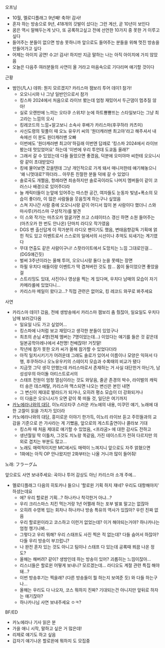 오프닝

- 10월, 멜로디플래그 9년째! 축하! 감사!
- 혼자 하는 방송으로 9년, 418개의 깃발이 섰다는 그런 계산, 곧 10년이 보인다
- 꿈은 역시 말해두는게 낫다, 또 공록하고싶고 전에 선언한 10가지 중 못한 거 이루고싶다
- 들어주는 분들이 없으면 방송 못하니까 앞으로도 들어주는 분들을 위해 멋진 방송을 만들어가고 싶다
- 어제는 아이치 공연! 수고! 감사! 하지만 지금 말하는 나는 아직 아이치에 가지 않았음
- 오늘은 다음주 여러분들의 사연이 올 거라고 마음속으로 기다리며 얘기할 것이다

근황
- 범인(凡人) 데뷔: 뭔지 모르겠지? 카리스마 잼보리 투어 데이1 참가!
  - 오오니시와 나 그냥 일반인으로서 참가
  - 킹스파 2024에서 처음으로 라이브 봤는데 엄청 재밌어서 두근댐이 멈추질 않아! 
  - 실로 오랜만에 느끼는 오타쿠 스위치! 눈에 하트뿅뿅뜨는 스타일보다는 그냥 최고라는 느낌의 오시
  - 킹레코드의 느낌+알고보니 소속사 후배가 카리스마(후쿠하라 카츠미)
  - 사신도령의 뒷풀이 때 오노 유우키 씨의 '원더캐러밴 최고야'라고 해주셔서 내 속에선 이 분도 원더캐러밴 오빠
  - 이번에도 '원더캐러밴 최고야'하길래 이번엔 답례로 '킹스파 2024에서 라이브 봤는데 멋있었어요' 하는데 '이번에 우리 투언데 도쿄돔 올래?'
  - 그래서 갈 수 있었는데 다들 들었으면 좋겠음, 덕분에 오미야마 씨한테 오오니시랑 같이 초대받았다
  - 킹에 물어보면 갔을텐데 그냥 개인적으로 가게 돼서 매니저한테 얘기해놓으니 '왜 니멋대로?'하더라... 아무튼 친절한 분들 덕에 갈 수 있었다
  - 솔로곡도 개쩔음, 항례라면 죄송하지만 솔로곡이라도 나머지 멤버들이 같이 코러스나 배경으로 있어주더라
  - 늘 캐릭터들이 눈앞에 있어주는 따스한 공간, 여자들도 눈동자 빛냄+폭소의 모습이 좋더라, 이 많은 사람들을 웃음짓게 하는구나 싶었음
  - 스쳐 지나간 사람 중에 오오니시랑 같이 어디서 많이 본 사람이다 했더니 스와 마사루(카리스마 구성작가)를 발견
  - 이 스와 작가는 마츠오카 얼굴가면 쓰고 스테이터스 갱신 하면 소원 들어주는 (마츠오카 한 번도 안나온) 단마치 라디오 작가였음
  - DGS 팬 출신답게 이 작가분의 라디오 팬이기도 했음, 변태음향감독 기획에 얽힌 적도 있고 이벤트로서 스스로의 일에서의 시선이나 추억도 되새기는 계기였다
  - 무대 연출도 같은 사람이구나! 스팟라이트에서 도망치는 느낌 그대로인걸...(DGS얘긴듯)
  - 벌써 3주년이라는 올해 투어, 오오니시랑 둘다 눈을 못떼는 장면
  - 하필 우치다 애들이랑 이벤트가 딱 겹쳐버린 것도 참... 몸이 둘이었으면 좋았을걸
  - 스트리밍도 있대, 사진이나 영상을 찍는 게 있다며, 우치다 남매의 모습이 자기 카메라롤에 있었다니...
  - 카리스마 메일이 왔다고...? 직접 관련은 없어요, 킹 레코드 와꾸로 봐주세요

사연
- 카리스마 데이1 갔음, 전에 생방송에서 카리스마 잼보리 춤 췄잖아, 일요일도 우치다남매 보러갔다옴
  - 일요일 나도 가고 싶었어...
  - 킹스파에 나처럼 보고 재밌다고 생각한 분들이 있었구나
  - 최초의 손님 4명(전체 멤버는 7명이었는데...) 이었다는 얘기를 들은 것 같은데 일본공학아레나에서 4천명! 천배잖아! 거짓말!
  - 작년에 참가 못한 오카 씨가 올해 참가할 수 있었다더라
  - 아직 일치시키기가 어려운데 그래도 솔로가 있어서 이름이나 모양은 익혀서 다행, 후쿠하라나 오노유우키의 스테이지 모습과 수록때의 비교가 됐다
  - 지금껏 그닥 생각 안했는데 카리스마로서 존재하는 거 사실 대단한거 아닌가, 남성성우의 아이돌 아티스트로서의 
  - 스태프 전원이 엄청 열심이라는 것도 와닿음, 줄곧 존경의 박수, 라이벌의 캐릭터 송은 데스메탈, 카리스마 맥스되면 나오는 변신은 본인 내면
  - 그 변신이 제대로 발라드가 되거나, 오히려 평소 모습이 더 강화되거나
  - 이 다음은 오오니시가 오면 같이 쭉 떠들 것, 일단은 여기까지
- [카노에라나와의 대담](https://natalie.mu/music/pp/minaseinori-kanoerana), 이노리오타쿠 스러운 카노에의 내용, 미쿠민 얘기, 노래에 대한 고찰이 읽을 가치가 있더라
- 카노에라나와의 대담, 흥미로운 이야기 한가득, 이노리 라이브 듣고 주민들과의 교감을 기준으로 쓴 가사라는 게 기뻤음, 앞으로의 게스트출연이나 콜라보 기대
  - 킹스파 때 처음 제대로 얘기할 수 있었음, <프라굼> 에 대한 감사도 전하고
  - 생년월일 딱 이틀차, 그것도 치노랑 똑같음, 가진 테이스트가 전혀 다르지만 의외로 겹치는 부분도 많고...
  - 노래도 매력적이지만 MC에서도 매력이 느껴지니 앞으로도 자주 얽혔으면
  - 1화에는 아직 OP 안나왔지만 2화부터는 나올 거니까 많이 들어줘!

노래: フラーグム

앞으로도 사연 보내주세요: 곡이나 투어 감상도 아닌 카리스마 소개 주에...
- 멜로디플래그 다음의 히토카나 들으니 '할로윈 기획 하지 쟤네? 우리도 대항해야지' 하셨는데요
  - 에? 우리 할로윈 기획...? 하나카나 착각한거 아냐...?
  - 우리 크리스마스 치킨 먹는거랑 1년 어쩔래 하는 포부 발표 말고는 없잖아
  - 오히려 수영복 입는 회차나 하나카나 방송 특유의 역사가 있잖아? 우린 진짜 없음
  - 우리 할로윈이라고 코스하고 이런거 없었는데? 이거 해야되는거야? 하나카나는 엄청 챙기나봐...
  - 그렇다고 우리 뭐해? 우리 스태프도 사진 찍은 적 없는데? 다들 숨어서 하잖아? 다들 우리 방송이 부끄럽니?
  - 나 완전 혼자 있는 것도 아니고 팀이나 스태프 다 있는데 공록때 쬐끔 나온 정도?
  - 올해는 해버려? 같이? 생방인데 하는 방송이 있어? 괴롭히는 느낌이잖아...
  - 리스너들은 할로윈 어떻게 보내니? 모르겠는데... 라디오도 계절 관련 특집 해야돼...?
  - 이번 방송후기는 찍을래? (다른 방송들이 뭘 하는지 보여준 듯) 와 다들 하는구나... 
  - 올해는 우리도 다 나오자, 코스 뭐하지 진짜? 기대되는건 아니지만 앞뒤로 하자는 얘기잖아?
  - 하나카나님 사연 보내주세요 ㅇㅋ?

BF/ED
- 카노에라나 기사 읽은 분
- 가을 애니 시작, 말하고 싶은 거 많은데!
- 리제로 얘기도 하고 싶음
- 갑자기 얘기나온 할로윈에 뭐하지 도 모집중